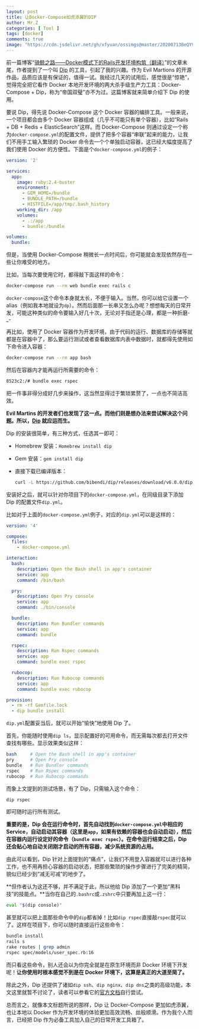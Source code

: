 ```yaml
---
layout: post
title: 让Docker-Compose如虎添翼的DIP
author: Mr.Z
categories: [ Tool ]
tags: [docker]
comments: true
image: "https://cdn.jsdelivr.net/gh/xfyuan/ossimgs@master/20200713BeQY9A.jpg"
---
```


前一篇博客“[骑鲸之路——Docker模式下的Rails开发环境构筑（翻译）](https://xfyuan.github.io/2020/07/dockeerizing-rails-development/)”的文章末尾，作者提到了一个叫 [Dip](https://github.com/bibendi/dip) 的工具，引起了我的兴趣。作为 Evil Martions 的开源作品，品质应该是有保证的，值得一试。我经过几天的试用后，感觉很是“惊艳”，觉得完全把它看作 Docker 本地开发环境的两大杀手级生产力工具：Docker-Compose + Dip，称为“帝国双璧”亦不为过。这篇博客就来简单介绍下 Dip 的使用。

要说 Dip，得先说 Docker-Compose 这个 Docker 容器的编排工具。一般来说，一个项目都会由多个 Docker 容器组成（几乎不可能只有单个容器），比如“Rails + DB + Redis + ElasticSearch”这样。而 Docker-Compose 则通过设定一个称为`docker-compose.yml`的配置文件，提供了把多个容器“串联”起来的能力，让我们不用手工输入繁琐的 Docker 命令去一个个单独启动容器，这已经大幅度提高了我们使用 Docker 的方便性。下面是个`docker-compose.yml`的例子：

```yaml
version: '2'

services:
  app:
    image: ruby:2.4-buster
    environment:
      - GEM_HOME=/bundle
      - BUNDLE_PATH=/bundle
      - HISTFILE=/app/tmp/.bash_history
    working_dir: /app
    volumes:
      - .:/app
      - bundle:/bundle

volumes:
  bundle:
```

但是，当使用 Docker-Compose 稍微长一点时间后，你可能就会发现依然存在一些让你难受的地方。

比如，当每次要使用它时，都得敲下面这样的命令：

```bash
docker-compose run --rm web bundle exec rails c
```

`docker-compose`这个命令本身就太长，不便于输入。当然，你可以给它设置一个 alias（例如我本地就设为`dp`）。然而后面那一长串又怎么办呢？想想每天的日常开发，可能这种类似的命令要输入好几十次，无论对手指还是心理，都是一种折磨-_-

再比如，使用了 Docker 容器作为开发环境，由于代码的运行、数据库的存储等就都是在容器中了，那么要运行测试或者查看数据库内表中数据时，就都得先使用如下命令进入容器：

```bash
docker-compose run --rm app bash
```

然后在容器内才能再运行所需要的命令：

```bash
8523c2:/# bundle exec rspec
```

把一件事非得分成好几步来操作，这当然显得过于繁琐累赘了，一点也不简洁高效。

**Evil Martins 的开发者们也发现了这一点。而他们则是想办法来尝试解决这个问题。所以，[Dip](https://github.com/bibendi/dip) 就应运而生。**

Dip 的安装很简单，有三种方式，任选其一即可：

- Homebrew 安装：`Homebrew install dip`

- Gem 安装：`gem install dip`

- 直接下载已编译版本：

  ```bash
  curl -L https://github.com/bibendi/dip/releases/download/v6.0.0/dip-`uname -s`-`uname -m` > /usr/local/bin/dip chmod +x /usr/local/bin/dip
  ```

安装好之后，就可以针对你项目下的`docker-compose.yml`，在同级目录下添加 Dip 的配置文件`dip.yml`。

比如对于上面的`docker-compose.yml`例子，对应的`dip.yml`可以是这样的：

```yaml
version: '4'

compose:
  files:
    - docker-compose.yml

interaction:
  bash:
    description: Open the Bash shell in app's container
    service: app
    command: /bin/bash

  pry:
    description: Open Pry console
    service: app
    command: ./bin/console

  bundle:
    description: Run Bundler commands
    service: app
    command: bundle

  rspec:
    description: Run Rspec commands
    service: app
    command: bundle exec rspec

  rubocop:
    description: Run Rubocop commands
    service: app
    command: bundle exec rubocop

provision:
  - rm -rf Gemfile.lock
  - dip bundle install
```

`dip.yml`配置妥当后，就可以开始“愉快”地使用 Dip 了。

首先，你能随时使用`dip ls`，显示配置好的可用命令，而无需每次都去打开文件查找有哪些。显示效果类似这样：

```bash
bash     # Open the Bash shell in app's container
pry      # Open Pry console
bundle   # Run Bundler commands
rspec    # Run Rspec commands
rubocop  # Run Rubocop commands
```

而象上文提到的测试场景，有了 Dip，只需输入这个命令：

```bash
dip rspec
```

即可随时运行所有测试。

**重要的是，Dip 会在运行命令时，首先自动找到`docker-compose.yml`中相应的 Service，自动启动其容器（这里是`app`，如果有依赖的容器也会自动启动），然后在容器内运行设定好的命令（`bundle exec rspec`）。在命令运行结束之后，Dip 还会贴心地自动关闭刚才启动的所有容器，减少系统资源的占用。**

由此可以看到，Dip 针对上面提到的“痛点”，让我们不用登入容器就可以进行各种工作，也不用再担心容器的启动状态，把那些繁琐的操作步骤进行了完美的精简，貌似已经少到“减无可减”的地步了。

**但作者认为这还不够，并不满足于此，所以他给 Dip 添加了一个更加“黑科技”的技能点。**当你在自己的`.bashrc`或`.zshrc`中只要再加上这一行：

```bash
eval "$(dip console)"
```

甚至就可以把上面那些命令中的`dip`都省掉！比如`dip rspec`直接敲`rspec`就可以了。这样在项目下，你可以随时直接运行这些命令：

```bash
bundle install
rails s
rake routes | grep admin
rspec spec/models/user_spec.rb:16
```

而只看这些命令，别人还会以为你完全就是在原生环境而非 Docker 环境下开发呢！**让你使用时根本感觉不到是在 Docker 环境下，这算是真正的大道至简了。**

除此之外，Dip 还提供了诸如`dip ssh`、`dip nginx`、`dip dns`之类的高级功能，本文这里就暂不讨论了，读者可以参看它的[官方文档](https://github.com/bibendi/dip)自行尝试。

总而言之，就像本文标题所说的那样，Dip 让 Docker-Compose 更加如虎添翼，也让本地以 Docker 作为开发环境的体验更加高效流畅、丝般顺滑。作为我个人而言，已经把 Dip 作为必备工具加入自己的日常开发工具箱了。